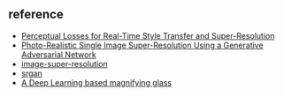 ## reference
- <a href='https://cs.stanford.edu/people/jcjohns/papers/eccv16/JohnsonECCV16.pdf'>Perceptual Losses for Real-Time Style Transfer and Super-Resolution</a>
- <a href='https://arxiv.org/pdf/1609.04802.pdf'>Photo-Realistic Single Image Super-Resolution Using a Generative Adversarial Network</a>
- <a href='https://github.com/idealo/image-super-resolution#train'>image-super-resolution</a>
- <a href='https://github.com/tensorlayer/srgan'>srgan</a>
- <a href='https://medium.com/idealo-tech-blog/a-deep-learning-based-magnifying-glass-dae1f565c359'>A Deep Learning based magnifying glass</a>
